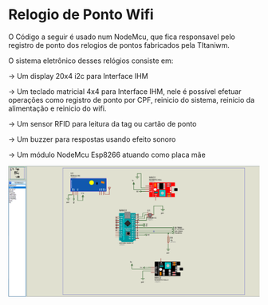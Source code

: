 # Relogio de Ponto Wifi


O Código a seguir é usado num NodeMcu, que fica responsavel pelo registro de ponto dos relogios de pontos fabricados pela TItaniwm.

O sistema eletrônico desses relógios consiste em:

-> Um display 20x4 i2c para Interface IHM

-> Um teclado matricial 4x4 para Interface IHM, nele é possível efetuar operações como registro de ponto por CPF, reinicio do sistema, reinicio da alimentação e reinicio do wifi.

-> Um sensor RFID para leitura da tag ou cartão de ponto

-> Um buzzer para respostas usando efeito sonoro

-> Um módulo NodeMcu Esp8266 atuando como placa mãe

<p align="center">
  <img src=https://raw.githubusercontent.com/pkaislan123/PortaoEletronicoCom-Arduino-RF/main/image.png title="hover text">
</p>
